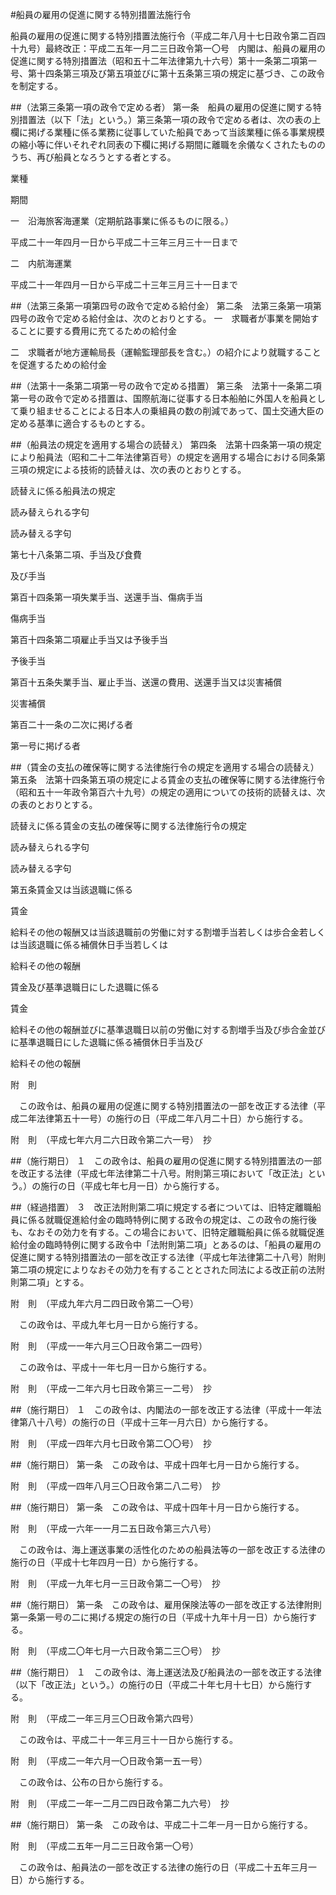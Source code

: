 #船員の雇用の促進に関する特別措置法施行令


船員の雇用の促進に関する特別措置法施行令（平成二年八月十七日政令第二百四十九号）最終改正：平成二五年一月二三日政令第一〇号　内閣は、船員の雇用の促進に関する特別措置法（昭和五十二年法律第九十六号）第十一条第二項第一号、第十四条第三項及び第五項並びに第十五条第三項の規定に基づき、この政令を制定する。

##（法第三条第一項の政令で定める者）
第一条　船員の雇用の促進に関する特別措置法（以下「法」という。）第三条第一項の政令で定める者は、次の表の上欄に掲げる業種に係る業務に従事していた船員であって当該業種に係る事業規模の縮小等に伴いそれぞれ同表の下欄に掲げる期間に離職を余儀なくされたもののうち、再び船員となろうとする者とする。


業種

期間




一　沿海旅客海運業（定期航路事業に係るものに限る。）

平成二十一年四月一日から平成二十三年三月三十一日まで




二　内航海運業

平成二十一年四月一日から平成二十三年三月三十一日まで







##（法第三条第一項第四号の政令で定める給付金）
第二条　法第三条第一項第四号の政令で定める給付金は、次のとおりとする。
一　求職者が事業を開始することに要する費用に充てるための給付金

二　求職者が地方運輸局長（運輸監理部長を含む。）の紹介により就職することを促進するための給付金




##（法第十一条第二項第一号の政令で定める措置）
第三条　法第十一条第二項第一号の政令で定める措置は、国際航海に従事する日本船舶に外国人を船員として乗り組ませることによる日本人の乗組員の数の削減であって、国土交通大臣の定める基準に適合するものとする。



##（船員法の規定を適用する場合の読替え） 
第四条　法第十四条第一項の規定により船員法（昭和二十二年法律第百号）の規定を適用する場合における同条第三項の規定による技術的読替えは、次の表のとおりとする。


読替えに係る船員法の規定

読み替えられる字句

読み替える字句




第七十八条第二項、手当及び食費

及び手当




第百十四条第一項失業手当、送還手当、傷病手当

傷病手当




第百十四条第二項雇止手当又は予後手当

予後手当




第百十五条失業手当、雇止手当、送還の費用、送還手当又は災害補償

災害補償




第百二十一条の二次に掲げる者

第一号に掲げる者







##（賃金の支払の確保等に関する法律施行令の規定を適用する場合の読替え）
第五条　法第十四条第五項の規定による賃金の支払の確保等に関する法律施行令（昭和五十一年政令第百六十九号）の規定の適用についての技術的読替えは、次の表のとおりとする。


読替えに係る賃金の支払の確保等に関する法律施行令の規定

読み替えられる字句

読み替える字句




第五条賃金又は当該退職に係る

賃金




給料その他の報酬又は当該退職前の労働に対する割増手当若しくは歩合金若しくは当該退職に係る補償休日手当若しくは

給料その他の報酬




賃金及び基準退職日にした退職に係る

賃金




給料その他の報酬並びに基準退職日以前の労働に対する割増手当及び歩合金並びに基準退職日にした退職に係る補償休日手当及び

給料その他の報酬








附　則


　この政令は、船員の雇用の促進に関する特別措置法の一部を改正する法律（平成二年法律第五十一号）の施行の日（平成二年八月二十日）から施行する。


附　則　（平成七年六月二六日政令第二六一号）　抄

##（施行期日）
１　この政令は、船員の雇用の促進に関する特別措置法の一部を改正する法律（平成七年法律第二十八号。附則第三項において「改正法」という。）の施行の日（平成七年七月一日）から施行する。

##（経過措置）
３　改正法附則第二項に規定する者については、旧特定離職船員に係る就職促進給付金の臨時特例に関する政令の規定は、この政令の施行後も、なおその効力を有する。この場合において、旧特定離職船員に係る就職促進給付金の臨時特例に関する政令中「法附則第二項」とあるのは、「船員の雇用の促進に関する特別措置法の一部を改正する法律（平成七年法律第二十八号）附則第二項の規定によりなおその効力を有することとされた同法による改正前の法附則第二項」とする。


附　則　（平成九年六月二四日政令第二一〇号）


　この政令は、平成九年七月一日から施行する。


附　則　（平成一一年六月三〇日政令第二一四号）


　この政令は、平成十一年七月一日から施行する。


附　則　（平成一二年六月七日政令第三一二号）　抄

##（施行期日）
１　この政令は、内閣法の一部を改正する法律（平成十一年法律第八十八号）の施行の日（平成十三年一月六日）から施行する。


附　則　（平成一四年六月七日政令第二〇〇号）　抄


##（施行期日）
第一条　この政令は、平成十四年七月一日から施行する。


附　則　（平成一四年八月三〇日政令第二八二号）　抄


##（施行期日）
第一条　この政令は、平成十四年十月一日から施行する。


附　則　（平成一六年一一月二五日政令第三六八号）


　この政令は、海上運送事業の活性化のための船員法等の一部を改正する法律の施行の日（平成十七年四月一日）から施行する。


附　則　（平成一九年七月一三日政令第二一〇号）　抄


##（施行期日）
第一条　この政令は、雇用保険法等の一部を改正する法律附則第一条第一号の二に掲げる規定の施行の日（平成十九年十月一日）から施行する。


附　則　（平成二〇年七月一六日政令第二三〇号）　抄

##（施行期日）
１　この政令は、海上運送法及び船員法の一部を改正する法律（以下「改正法」という。）の施行の日（平成二十年七月十七日）から施行する。


附　則　（平成二一年三月三〇日政令第六四号）


　この政令は、平成二十一年三月三十一日から施行する。


附　則　（平成二一年六月一〇日政令第一五一号）


　この政令は、公布の日から施行する。


附　則　（平成二一年一二月二四日政令第二九六号）　抄


##（施行期日）
第一条　この政令は、平成二十二年一月一日から施行する。


附　則　（平成二五年一月二三日政令第一〇号）


　この政令は、船員法の一部を改正する法律の施行の日（平成二十五年三月一日）から施行する。





